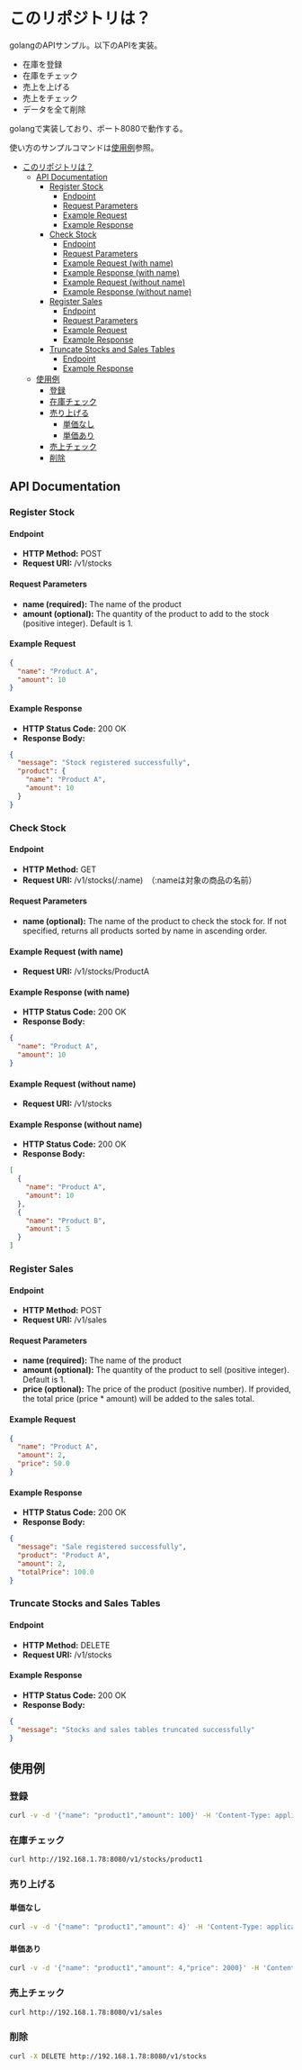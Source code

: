 # このリポジトリは？

golangのAPIサンプル。以下のAPIを実装。

- 在庫を登録
- 在庫をチェック
- 売上を上げる
- 売上をチェック
- データを全て削除

golangで実装しており、ポート8080で動作する。

使い方のサンプルコマンドは[使用例](#使用例)参照。

- [このリポジトリは？](#このリポジトリは)
  - [API Documentation](#api-documentation)
    - [Register Stock](#register-stock)
      - [Endpoint](#endpoint)
      - [Request Parameters](#request-parameters)
      - [Example Request](#example-request)
      - [Example Response](#example-response)
    - [Check Stock](#check-stock)
      - [Endpoint](#endpoint-1)
      - [Request Parameters](#request-parameters-1)
      - [Example Request (with name)](#example-request-with-name)
      - [Example Response (with name)](#example-response-with-name)
      - [Example Request (without name)](#example-request-without-name)
      - [Example Response (without name)](#example-response-without-name)
    - [Register Sales](#register-sales)
      - [Endpoint](#endpoint-2)
      - [Request Parameters](#request-parameters-2)
      - [Example Request](#example-request-1)
      - [Example Response](#example-response-1)
    - [Truncate Stocks and Sales Tables](#truncate-stocks-and-sales-tables)
      - [Endpoint](#endpoint-3)
      - [Example Response](#example-response-2)
  - [使用例](#使用例)
    - [登録](#登録)
    - [在庫チェック](#在庫チェック)
    - [売り上げる](#売り上げる)
      - [単価なし](#単価なし)
      - [単価あり](#単価あり)
    - [売上チェック](#売上チェック)
    - [削除](#削除)



## API Documentation

### Register Stock

#### Endpoint
- **HTTP Method:** POST
- **Request URI:** /v1/stocks

#### Request Parameters
- **name (required):** The name of the product
- **amount (optional):** The quantity of the product to add to the stock (positive integer). Default is 1.

#### Example Request
```json
{
  "name": "Product A",
  "amount": 10
}
```

#### Example Response
- **HTTP Status Code:** 200 OK
- **Response Body:**
```json
{
  "message": "Stock registered successfully",
  "product": {
    "name": "Product A",
    "amount": 10
  }
}
```

### Check Stock

#### Endpoint
- **HTTP Method:** GET
- **Request URI:** /v1/stocks(/:name)　（:nameは対象の商品の名前）

#### Request Parameters
- **name (optional):** The name of the product to check the stock for. If not specified, returns all products sorted by name in ascending order.

#### Example Request (with name)
- **Request URI:** /v1/stocks/ProductA

#### Example Response (with name)
- **HTTP Status Code:** 200 OK
- **Response Body:**
```json
{
  "name": "Product A",
  "amount": 10
}
```

#### Example Request (without name)
- **Request URI:** /v1/stocks

#### Example Response (without name)
- **HTTP Status Code:** 200 OK
- **Response Body:**
```json
[
  {
    "name": "Product A",
    "amount": 10
  },
  {
    "name": "Product B",
    "amount": 5
  }
]
```

### Register Sales

#### Endpoint
- **HTTP Method:** POST
- **Request URI:** /v1/sales

#### Request Parameters
- **name (required):** The name of the product
- **amount (optional):** The quantity of the product to sell (positive integer). Default is 1.
- **price (optional):** The price of the product (positive number). If provided, the total price (price * amount) will be added to the sales total.

#### Example Request
```json
{
  "name": "Product A",
  "amount": 2,
  "price": 50.0
}
```

#### Example Response
- **HTTP Status Code:** 200 OK
- **Response Body:**
```json
{
  "message": "Sale registered successfully",
  "product": "Product A",
  "amount": 2,
  "totalPrice": 100.0
}
```

### Truncate Stocks and Sales Tables

#### Endpoint
- **HTTP Method:** DELETE
- **Request URI:** /v1/stocks

#### Example Response
- **HTTP Status Code:** 200 OK
- **Response Body:**
```json
{
  "message": "Stocks and sales tables truncated successfully"
}
```

## 使用例

### 登録

```bash
curl -v -d '{"name": "product1","amount": 100}' -H 'Content-Type: application/json' http://192.168.1.78:8080/v1/stocks
```

### 在庫チェック

```bash
curl http://192.168.1.78:8080/v1/stocks/product1
```
### 売り上げる

#### 単価なし

```bash
curl -v -d '{"name": "product1","amount": 4}' -H 'Content-Type: application/json' http://192.168.1.78:8080/v1/sales
```
#### 単価あり

```bash
curl -v -d '{"name": "product1","amount": 4,"price": 2000}' -H 'Content-Type: application/json' http://192.168.1.78:8080/v1/sales
```
### 売上チェック

```bash
curl http://192.168.1.78:8080/v1/sales
```

### 削除

```bash
curl -X DELETE http://192.168.1.78:8080/v1/stocks
```